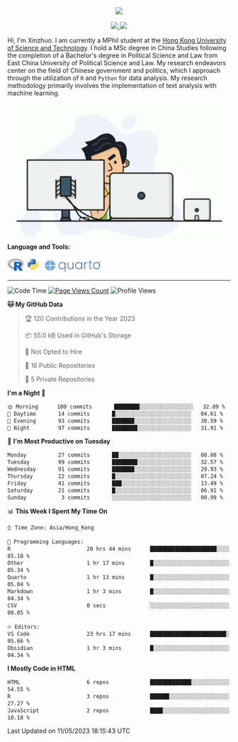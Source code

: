 <div align='center'>
<img src='https://readme-typing-svg.herokuapp.com?font=ubuntu&color=4d3900&center=true&lines=HKUST+Mphil+in+SOSC;Focus+on+China;Code+for+PoliSci'/>
</div>

<p align='center'>
 <a href='https://www.linkedin.com/in/xinzhuo-huang-5161011ba/' target='_blank'>
        <img src='https://img.shields.io/badge/linkedin%20-%230077B5.svg?&style=for-the-badge&logo=linkedin&logoColor=white'/>
    </a>
 <a href='https://twitter.com/HsinchoH' target='_blank'>
        <img src='https://img.shields.io/badge/Twitter-1DA1F2?style=for-the-badge&logo=twitter&logoColor=white'/>
    </a>
    </p>
    
Hi, I'm Xinzhuo. I am currently a MPhil student at the [Hong Kong University of Science and Technology](https://sosc.hkust.edu.hk/node/613). I hold a MSc degree in China Studies following the completion of a Bachelor's degree in Political Science and Law from East China University of Political Science and Law. My research endeavors center on the field of Chinese government and politics, which I approach through the utilization of `R` and `Python` for data analysis. My research methodology primarily involves the implementation of text analysis with machine learning.




<img align='right' src="https://github.com/xinzhuohkust/xinzhuohkust/blob/main/programmer.gif" width="590">



**Language and Tools:**  

<code><img height="36" src="https://raw.githubusercontent.com/github/explore/80688e429a7d4ef2fca1e82350fe8e3517d3494d/topics/r/r.png"></code>
<code><img height="36" src="https://raw.githubusercontent.com/github/explore/80688e429a7d4ef2fca1e82350fe8e3517d3494d/topics/python/python.png"></code>
<code><img height="32" src="https://github.com/quarto-dev/quarto-r/blob/main/man/figures/quarto.png"></code>

---
<!--START_SECTION:waka-->
![Code Time](http://img.shields.io/badge/Code%20Time-468%20hrs%2035%20mins-blue)
[![Page Views Count](https://badges.toozhao.com/badges/01H062BTKXCPXTM256XJB205B8/blue.svg)](https://badges.toozhao.com/stats/01H062BTKXCPXTM256XJB205B8 "Get your own page views count badge on badges.toozhao.com")
![Profile Views](http://img.shields.io/badge/Profile%20Views-61-blue)

**🐱 My GitHub Data** 

> 🏆 120 Contributions in the Year 2023
 > 
> 📦 55.0 kB Used in GitHub's Storage 
 > 
> 🚫 Not Opted to Hire
 > 
> 📜 16 Public Repositories 
 > 
> 🔑 5 Private Repositories  
 > 
**I'm a Night 🦉** 

```text
🌞 Morning      100 commits       ████████░░░░░░░░░░░░░░░░░   32.89 % 
🌆 Daytime       14 commits       █░░░░░░░░░░░░░░░░░░░░░░░░   04.61 % 
🌃 Evening       93 commits       ███████░░░░░░░░░░░░░░░░░░   30.59 % 
🌙 Night         97 commits       ████████░░░░░░░░░░░░░░░░░   31.91 % 

```
📅 **I'm Most Productive on Tuesday** 

```text
Monday          27 commits       ██░░░░░░░░░░░░░░░░░░░░░░░   08.88 % 
Tuesday         99 commits       ████████░░░░░░░░░░░░░░░░░   32.57 % 
Wednesday       91 commits       ███████░░░░░░░░░░░░░░░░░░   29.93 % 
Thursday        22 commits       █░░░░░░░░░░░░░░░░░░░░░░░░   07.24 % 
Friday          41 commits       ███░░░░░░░░░░░░░░░░░░░░░░   13.49 % 
Saturday        21 commits       █░░░░░░░░░░░░░░░░░░░░░░░░   06.91 % 
Sunday           3 commits       ░░░░░░░░░░░░░░░░░░░░░░░░░   00.99 % 

```


📊 **This Week I Spent My Time On** 

```text
⌚︎ Time Zone: Asia/Hong_Kong

💬 Programming Languages: 
R                        20 hrs 44 mins      █████████████████████░░░░   85.18 % 
Other                    1 hr 17 mins        █░░░░░░░░░░░░░░░░░░░░░░░░   05.34 % 
Quarto                   1 hr 13 mins        █░░░░░░░░░░░░░░░░░░░░░░░░   05.04 % 
Markdown                 1 hr 3 mins         █░░░░░░░░░░░░░░░░░░░░░░░░   04.34 % 
CSV                      0 secs              ░░░░░░░░░░░░░░░░░░░░░░░░░   00.05 % 

🔥 Editors: 
VS Code                  23 hrs 17 mins      ████████████████████████░   95.66 % 
Obsidian                 1 hr 3 mins         █░░░░░░░░░░░░░░░░░░░░░░░░   04.34 % 

```

**I Mostly Code in HTML** 

```text
HTML                     6 repos             █████████████░░░░░░░░░░░░   54.55 % 
R                        3 repos             ██████░░░░░░░░░░░░░░░░░░░   27.27 % 
JavaScript               2 repos             ████░░░░░░░░░░░░░░░░░░░░░   18.18 % 

```



 Last Updated on 11/05/2023 18:15:43 UTC
<!--END_SECTION:waka-->
    
    
    
    
    
    
    
    

